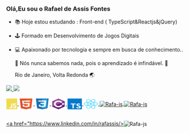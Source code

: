 ### Olá,Eu sou o Rafael de Assis Fontes

- 📚 Hoje estou estudando : Front-end ( TypeScript&Reactjs&jQuery)
- 🕹 Formado em Desenvolvimento de Jogos Digitais
- 💻 Apaixonado por tecnologia e sempre em busca de conhecimento..

  🚀 Nós nunca sabemos nada, pois o aprendizado é infindável. 🚀
  
  Rio de Janeiro, Volta Redonda 🌏
<div> 
<a href="https://www.github.com/ofael">
  <img height="180em" src="https://github-readme-stats.vercel.app/api?username=ofael&show_icons=true&theme=dracula&include_all_commits=true&count_private=true" />
  <img height="180em" src="https://github-readme-stats.vercel.app/api/top-langs/?username=ofael&layout=compact&langs_count=16&theme=dracula" />
</div>

<div style="display: inline_block"><br>
  <img align="center" alt="Rafa-js" height="30" width:="40" src="https://raw.githubusercontent.com/devicons/devicon/master/icons/javascript/javascript-plain.svg" >
  <img align="center" alt="Rafa-js" height="30" width="40" src="https://raw.githubusercontent.com/devicons/devicon/master/icons/html5/html5-original.svg">
  <img align="center" alt="Rafa-js" height="30" width="40" src="https://raw.githubusercontent.com/devicons/devicon/master/icons/css3/css3-original.svg">
  <img align="center" alt="Rafa-js" height="30" width="40" src="https://raw.githubusercontent.com/devicons/devicon/master/icons/csharp/csharp-original.svg">
  <img align="center" alt="Rafa-js" height="30" width="40" src="https://raw.githubusercontent.com/devicons/devicon/master/icons/typescript/typescript-plain.svg">
  <img align="center" alt="Rafa-js" height="30" width="40" src="https://raw.githubusercontent.com/devicons/devicon/master/icons/react/react-original.svg">
  <img align="center" alt="Rafa-js" height="30" width="40" src="https://cdn.jsdelivr.net/gh/devicons/devicon/icons/unity/unity-original.svg" />
  <img align="center" alt="Rafa-js" height="30" width="40" src="https://cdn.jsdelivr.net/gh/devicons/devicon/icons/blender/blender-original.svg" />
</div>
  
  ##
  <a href="https://www.linkedin.com/in/rafassis/><img align="center" alt="Rafa-js" height="30" width="100" src="https://img.shields.io/badge/LinkedIn-0077B5?style=for-the-badge&logo=linkedin&logoColor=white" /> 
